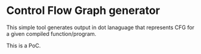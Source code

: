 # Control Flow Graph generator

This simple tool generates output in dot lanaguage that represents CFG for a given compiled function/program. 


This is a PoC.
